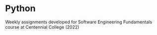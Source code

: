 # Python
Weekly assignments developed for Software Engineering Fundamentals course at Centennial College (2022)
